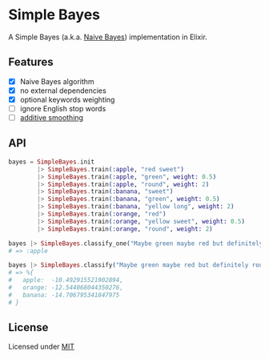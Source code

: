 # Simple Bayes

A Simple Bayes (a.k.a. [Naive Bayes](https://en.wikipedia.org/wiki/Naive_Bayes_classifier)) implementation in Elixir.

## Features

- [x] Naive Bayes algorithm
- [x] no external dependencies
- [x] optional keywords weighting
- [ ] ignore English stop words
- [ ] [additive smoothing](https://en.wikipedia.org/wiki/Additive_smoothing)

## API

```elixir
bayes = SimpleBayes.init
        |> SimpleBayes.train(:apple, "red sweet")
        |> SimpleBayes.train(:apple, "green", weight: 0.5)
        |> SimpleBayes.train(:apple, "round", weight: 2)
        |> SimpleBayes.train(:banana, "sweet")
        |> SimpleBayes.train(:banana, "green", weight: 0.5)
        |> SimpleBayes.train(:banana, "yellow long", weight: 2)
        |> SimpleBayes.train(:orange, "red")
        |> SimpleBayes.train(:orange, "yellow sweet", weight: 0.5)
        |> SimpleBayes.train(:orange, "round", weight: 2)

bayes |> SimpleBayes.classify_one("Maybe green maybe red but definitely round and sweet.")
# => :apple

bayes |> SimpleBayes.classify("Maybe green maybe red but definitely round and sweet.")
# => %{
#   apple:  -10.492915521902894,
#   orange: -12.544068044350276,
#   banana: -14.706795341847975
# }
```

## License

Licensed under [MIT](http://fredwu.mit-license.org/)
